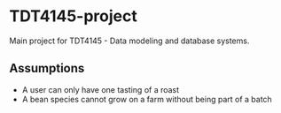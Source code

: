 # TDT4145-project
Main project for TDT4145 -  Data modeling and database systems.

## Assumptions
- A user can only have one tasting of a roast
- A bean species cannot grow on a farm without being part of a batch
